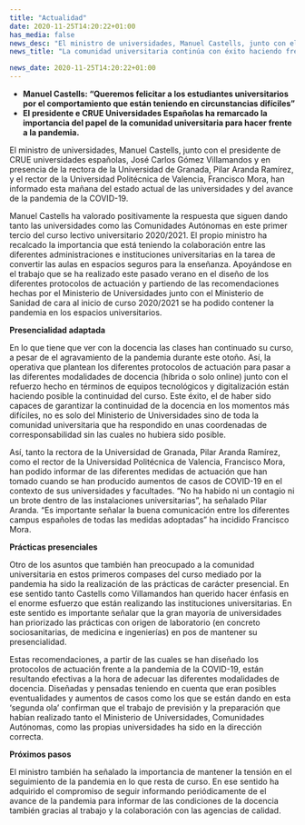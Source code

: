 ```yaml
---
title: "Actualidad"
date: 2020-11-25T14:20:22+01:00
has_media: false
news_desc: "El ministro de universidades, Manuel Castells, junto con el presidente de CRUE universidades españolas, José Carlos Gómez Villamandos y en presencia de la rectora de la Universidad de Granada, Pilar Aranda Ramírez, y el rector de la Universidad Politécnica de Valencia, Francisco Mora, han informado esta mañana del estado actual de las universidades y del avance de la pandemia de la COVID-19."
news_title: "La comunidad universitaria continúa con éxito haciendo frente a los retos de la pandemia en el primer tramo del curso 2020/2021"

news_date: 2020-11-25T14:20:22+01:00
---
```

<ul>
<li><b>Manuel Castells: “Queremos felicitar a los estudiantes universitarios por el comportamiento que están teniendo en circunstancias difíciles”</b></li>
<li><b>El presidente e CRUE Universidades Españolas ha remarcado la importancia del papel de la comunidad universitaria para hacer frente a la pandemia.</b></li>
</ul>
<p>El ministro de universidades, Manuel Castells, junto con el presidente de CRUE universidades españolas, José Carlos Gómez Villamandos y en presencia de la rectora de la Universidad de Granada, Pilar Aranda Ramírez, y el rector de la Universidad Politécnica de Valencia, Francisco Mora, han informado esta mañana del estado actual de las universidades y del avance de la pandemia de la COVID-19.</p>
<p>Manuel Castells ha valorado positivamente la respuesta que siguen dando tanto las universidades como las Comunidades Autónomas en este primer tercio del curso lectivo universitario 2020/2021. El propio ministro ha recalcado la importancia que está teniendo la colaboración entre las diferentes administraciones e instituciones universitarias en la tarea de convertir las aulas en espacios seguros para la enseñanza. Apoyándose en el trabajo que se ha realizado este pasado verano en el diseño de los diferentes protocolos de actuación y partiendo de las recomendaciones hechas por el Ministerio de Universidades junto con el Ministerio de Sanidad de cara al inicio de curso 2020/2021 se ha podido contener la pandemia en los espacios universitarios.</p>
<p><b>Presencialidad adaptada</b></p>
<p>En lo que tiene que ver con la docencia las clases han continuado su curso, a pesar de el agravamiento de la pandemia durante este otoño. Así, la operativa que plantean los diferentes protocolos de actuación para pasar a las diferentes modalidades de docencia (híbrida o solo online) junto con el refuerzo hecho en términos de equipos tecnológicos y digitalización están haciendo posible la continuidad del curso. Este éxito, el de haber sido capaces de garantizar la continuidad de la docencia en los momentos más difíciles, no es solo del Ministerio de Universidades sino de toda la comunidad universitaria que ha respondido en unas coordenadas de corresponsabilidad sin las cuales no hubiera sido posible.</p>
<p>Así, tanto la rectora de la Universidad de Granada, Pilar Aranda Ramírez, como el rector de la Universidad Politécnica de Valencia, Francisco Mora, han podido informar de las diferentes medidas de actuación que han tomado cuando se han producido aumentos de casos de COVID-19 en el contexto de sus universidades y facultades. “No ha habido ni un contagio ni un brote dentro de las instalaciones universitarias”, ha señalado Pilar Aranda. “Es importante señalar la buena comunicación entre los diferentes campus españoles de todas las medidas adoptadas” ha incidido Francisco Mora.</p>
<p><b>Prácticas presenciales</b></p>
<p>Otro de los asuntos que también han preocupado a la comunidad universitaria en estos primeros compases del curso mediado por la pandemia ha sido la realización de las prácticas de carácter presencial. En ese sentido tanto Castells como Villamandos han querido hacer énfasis en el enorme esfuerzo que están realizando las instituciones universitarias. En este sentido es importante señalar que la gran mayoría de universidades han priorizado las prácticas con origen de laboratorio (en concreto sociosanitarias, de medicina e ingenierías) en pos de mantener su presencialidad.</p>
<p>Estas recomendaciones, a partir de las cuales se han diseñado los protocolos de actuación frente a la pandemia de la COVID-19, están resultando efectivas a la hora de adecuar las diferentes modalidades de docencia. Diseñadas y pensadas teniendo en cuenta que eran posibles eventualidades y aumentos de casos como los que se están dando en esta &lsquo;segunda ola&rsquo; confirman que el trabajo de previsión y la preparación que habían realizado tanto el Ministerio de Universidades, Comunidades Autónomas, como las propias universidades ha sido en la dirección correcta.</p>
<p><b>Próximos pasos</b></p>
<p>El ministro también ha señalado la importancia de mantener la tensión en el seguimiento de la pandemia en lo que resta de curso. En ese sentido ha adquirido el compromiso de seguir informando periódicamente de el avance de la pandemia para informar de las condiciones de la docencia también gracias al trabajo y la colaboración con las agencias de calidad.</p>